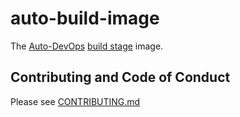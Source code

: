 # auto-build-image

The [Auto-DevOps](https://docs.gitlab.com/ee/topics/autodevops/) [build stage](https://gitlab.com/gitlab-org/gitlab-ce/blob/master/lib/gitlab/ci/templates/Jobs/Build.gitlab-ci.yml) image.

## Contributing and Code of Conduct

Please see [CONTRIBUTING.md](CONTRIBUTING.md)